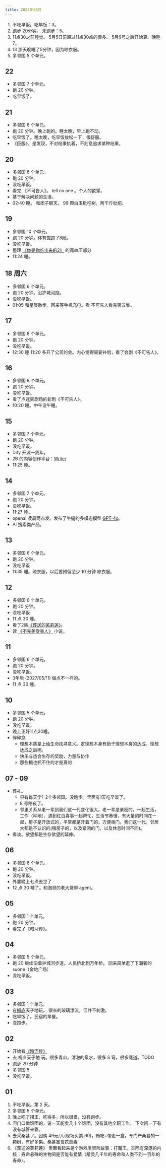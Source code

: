 ```yaml
---
title: 2024年05月
---
```


1. 不吃早饭。吃早饭：3。
2. 跑步 20分钟。 未跑步：5。
3. 11点30之前睡觉。 5月5日前超过11点30点的很多。 5月6号之后开始算。晚睡7。 
  1. 13 那天晚睡了5分钟，因为晾衣服。
4. 多邻国 5 个单元。

## 22
* 多邻国 7 个单元。
* 跑 20 分钟。
* 吃早饭了。

## 21
* 多邻国 6 个单元。
* 跑 20 分钟。晚上跑的。睡太晚，早上跑不动。
* 吃早饭了。睡太晚，吃早饭放松一下，很舒服。
* 《臣服》，是发现，不对结果执着，不刻意追求某种结果。

## 20
* 多邻国 6 个单元。
* 跑 20 分钟。
* 没吃早饭。
* 看完 《不可告人》。 tell no one 。个人的欲望。
* 基于解决问题的生活。
* 02:40 睡。 和团子聊天。 99 颗白玉枇杷树，两千斤枇杷。

## 19 
* 多邻国 10 个单元。
* 跑 20 分钟。体育馆跑了8圈。
* 没吃早饭。
* 整理 [《你是你吃出来的2》](../../tech/health/food/resource/you-are-what-you-eat-2.md) 的高血压部分
* 11:24 睡。

## 18 周六
* 多邻国 6 个单元。
* 跑 20 分钟。沿护城河跑。
* 没吃早饭。
* 01:05 和星辰散步。回来等手机充电。看 不可告人看完第五集。

## 17
* 多邻国 8 个单元。
* 跑 20 分钟。
* 没吃早饭。
* 12:30 睡 11:20 多开了公司的会。内心觉得需要补偿，看了会剧《不可告人》。

## 16
* 多邻国 8 个单元。
* 跑 20 分钟。
* 没吃早饭。
* 看了点迷雾剧场的新剧《不可告人》。
* 10:20 睡。中午没午睡。

## 15
* 多邻国 7 个单元。
* 跑 20 分钟。
* 没吃早饭。
* Dify 开源一周年。
* 2B 的内容创作平台：[Writer](../../tech/economy/tech/base/ai-old/app/content-generation/writer.md)
* 11:25 睡。

## 14
* 多邻国 7 个单元。
* 跑 20 分钟。
* 没吃早饭。
* 11:27 睡。
* openai 凌晨两点发。发布了牛逼的多模态模型 [GPT-4o](../../tech/economy/tech/base/ai-old/infra/llm/openai.md)。
* AI 搜索类产品。

## 13
* 多邻国 6 个单元。
* 跑 20 分钟。
* 没吃早饭
* 11:35 睡。晾衣服，以后要预留至少 10 分钟 晾衣服。

## 12
* 多邻国 6 个单元。
* 跑 20 分钟。
* 没吃早饭
* 11 点 30 睡。
* 看了2集[《葬送的芙莉莲》](../../product/cartoon/works/frieren-beyond-journey's-end.md)。
* 读 [《不完美受害人》](../../product/series/imperfect-victim.md) 小说。

## 11
* 多邻国 6 个单元。
* 跑 20 分钟。
* 没吃早饭。
* 3年后 (2027/05/11) 做点不一样的。
* 11 点 30 睡。

## 10
* 多邻国 5 个单元。
* 跑 20 分钟。
* 没吃早饭。
* 晚上正好11点30睡。
* 碎碎念
  * 理想本质是上给生命找寻意义。定理想本身有助于理想本身的达成。理想达成之后呢。
  * 快乐与适合生存的奖励，力量与协作
  * 那些抓也抓不住的才是真的


## 07 - 09
* 葬礼。
  * 只有每天学1-2个多邻国。没跑步。里面有1天吃早饭了。
  * 8 号陪夜了。
  * 邻里关系从老一辈到我们这一代变化很大。老一辈是亲密的，一起生活，工作（种地），遇到红白喜事一起帮忙，生活节奏慢，有大量的时间在一起，房子是开放式的，平常都是开着门的，方便串门。我们这一代，邻居大都是不认识的(租房子的，以及紧闭的门，以及休息时间不同)。
* 看淡。欲望都是生存欲望的延伸。

## 06
* 多邻国 6 个单元。
* 跑 20 分钟。
* 没吃早饭。
* 外婆晚上七点去世了
* 12 点 30 睡了。和海哥的老大哥聊 agent。

## 05
* 多邻国 1 个单元。
* 跑 20 分钟。
* 看完了《暗河传》。

## 04
* 多邻国 5 个单元。
* 跑 20 继续沿着护城河步道。人民桥北到万年桥。 回来简单逛了下潮奢的 suone（金地广场）
* 没吃早饭。

## 03
* 多邻国 1 个单元。
* 在[桐庐](../../fact/city/tonglu/readme.md)天子地玩。 很长的玻璃漂流，但并不刺激。
* 吃早饭了。民宿的早餐。
* 没跑步。

## 02
* 开始看[《暗河传》](../../product/book/novel/tales-fo-dark-river.md)
* 去 桐庐天子地 玩。很多青山，清澈的泉水，很多 S 弯，很多隧道。TODO
* 跑步 20 分钟
* 多邻国 5
* 没吃早饭。


## 01
1. 不吃早饭。第 2 天。
2. 多邻国 5 个单元。
3. 晚上吃了捞王，吃得多，所以很累，没有跑步。
4. 问门口做饭团的，说一天能卖几十个饭团，没有其他全职工作。 下次问一下有没有城管来管。
5. 去采桑葚了。团购 49元/人(现场买票 60)，畅吃+带走一盒。专门产桑葚的一颗树，有好多果。桑葚富含[花青素](../../tech/health/food/resource/anthocyanidin.md)
6. 《葬送的芙莉莲》 表面看起来是个游戏类冒险故事：打魔王。实际有深邃的内核：寿命悬殊的生物间是否能有爱情（精灵几千年的寿命和人类不到一百年的寿命）。


